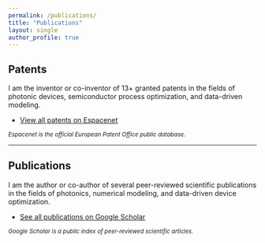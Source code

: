 ```yaml
---
permalink: /publications/
title: "Publications"
layout: single
author_profile: true
---
```


## Patents

I am the inventor or co-inventor of 13+ granted patents in the fields of photonic devices, semiconductor process optimization, and data-driven modeling.

- [View all patents on Espacenet](https://worldwide.espacenet.com/patent/search?q=Daanoune%20mehdi)

<sub>*Espacenet is the official European Patent Office public database.*</sub>

---

## Publications

I am the author or co-author of several peer-reviewed scientific publications in the fields of photonics, numerical modeling, and data-driven device optimization.

- [See all publications on Google Scholar](https://scholar.google.com/scholar?hl=fr&as_sdt=0%2C5&q=Daanoune+mehdi+&btnG=)

<sub>*Google Scholar is a public index of peer-reviewed scientific articles.*</sub>
